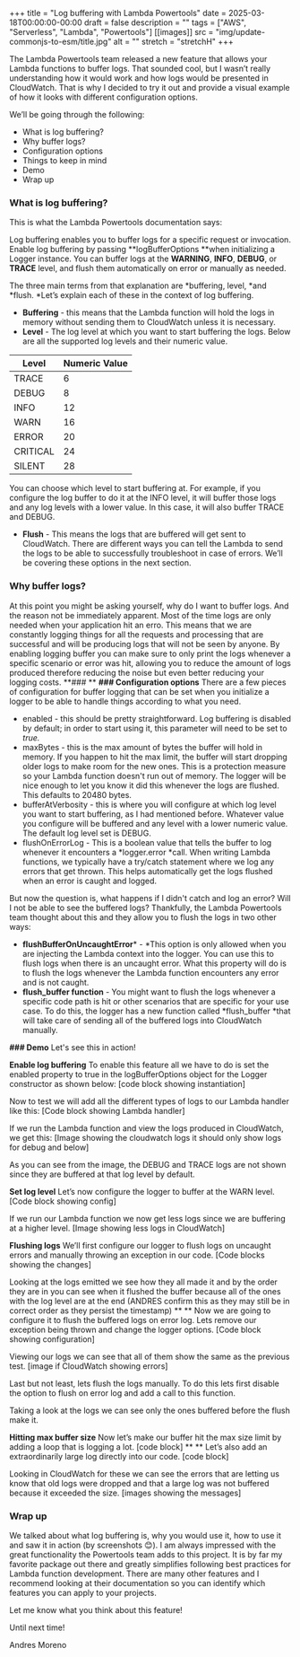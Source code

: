 +++
title = "Log buffering with Lambda Powertools"
date = 2025-03-18T00:00:00-00:00
draft = false
description = ""
tags = ["AWS", "Serverless", "Lambda", "Powertools"]
[[images]]
  src = "img/update-commonjs-to-esm/title.jpg"
  alt = ""
  stretch = "stretchH"
+++

The Lambda Powertools team released a new feature that allows your Lambda functions to buffer logs. That sounded cool, but I wasn’t really understanding how it would work and how logs would be presented in CloudWatch. That is why I decided to try it out and provide a visual example of how it looks with different configuration options.

We’ll be going through the following:
* What is log buffering?
* Why buffer logs?
* Configuration options
* Things to keep in mind
* Demo
* Wrap up

### What is log buffering?
This is what the Lambda Powertools documentation says:

Log buffering enables you to buffer logs for a specific request or invocation. Enable log buffering by passing **logBufferOptions **when initializing a Logger instance. You can buffer logs at the **WARNING**, **INFO**,  **DEBUG**, or **TRACE** level, and flush them automatically on error or manually as needed.

The three main terms from that explanation are *buffering, level, *and *flush. *Let’s explain each of these in the context of log buffering.

* **Buffering** - this means that the Lambda function will hold the logs in memory without sending them to CloudWatch unless it is necessary.
* **Level** - The log level at which you want to start buffering the logs. Below are all the supported log levels and their numeric value.

|  **Level**<br/> | **Numeric Value**<br/> |
|-----|-----|
|  TRACE<br/> | 6<br/> |
|  DEBUG<br/> | 8<br/> |
|  INFO<br/> | 12<br/> |
|  WARN<br/> | 16<br/> |
|  ERROR<br/> | 20<br/> |
|  CRITICAL<br/> | 24<br/> |
|  SILENT<br/> | 28<br/> |

You can choose which level to start buffering at. For example, if you configure the log buffer to do it at the INFO level, it will buffer those logs and any log levels with a lower value. In this case, it will also buffer TRACE and DEBUG.
* **Flush** - This means the logs that are buffered will get sent to CloudWatch. There are different ways you can tell the Lambda to send the logs to be able to successfully troubleshoot in case of errors. We’ll be covering these options in the next section.

### Why buffer logs?
At this point you might be asking yourself, why do I want to buffer logs. And the reason not be immediately apparent. Most of the time logs are only needed when your application hit an erro. This means that we are constantly logging things for all the requests and processing that are successful and will be producing logs that will not be seen by anyone. By enabling logging buffer you can make sure to only print the logs whenever a specific scenario or error was hit, allowing you to reduce the amount of logs produced therefore reducing the noise but even better reducing your logging costs.
**### 
**
**### Configuration options**
There are a few pieces of configuration for buffer logging that can be set when you initialize a logger to be able to handle things according to what you need.

* enabled - this should be pretty straightforward. Log buffering is disabled by default; in order to start using it, this parameter will need to be set to *true.*
* maxBytes - this is the max amount of bytes the buffer will hold in memory. If you happen to hit the max limit, the buffer will start dropping older logs to make room for the new ones. This is a protection measure so your Lambda function doesn't run out of memory. The logger will be nice enough to let you know it did this whenever the logs are flushed. This defaults to 20480 bytes.
* bufferAtVerbosity - this is where you will configure at which log level you want to start buffering, as I had mentioned before. Whatever value you configure will be buffered and any level with a lower numeric value. The default log level set is DEBUG.
* flushOnErrorLog - This is a boolean value that tells the buffer to log whenever it encounters a *logger.error *call. When writing Lambda functions, we typically have a try/catch statement where we log any errors that get thrown. This helps automatically get the logs flushed when an error is caught and logged.

But now the question is, what happens if I didn't catch and log an error? Will I not be able to see the buffered logs? Thankfully, the Lambda Powertools team thought about this and they allow you to flush the logs in two other ways:
*  **flushBufferOnUncaughtError*** - *This option is only allowed when you are injecting the Lambda context into the logger. You can use this to flush logs when there is an uncaught error. What this property will do is to flush the logs whenever the Lambda function encounters any error and is not caught.
* **flush_buffer function** - You might want to flush the logs whenever a specific code path is hit or other scenarios that are specific for your use case. To do this, the logger has a new function called *flush_buffer *that will take care of sending all of the buffered logs into CloudWatch manually.

**### Demo**
Let's see this in action!

**Enable log buffering**
To enable this feature all we have to do is set the enabled property to true in the logBufferOptions object for the Logger constructor as shown below:
[code block showing instantiation]

Now to test we will add all the different types of logs to our Lambda handler like this:
[Code block showing Lambda handler]

If we run the Lambda function and view the logs produced in CloudWatch, we get this:
[Image showing the cloudwatch logs it should only show logs for debug and below]

As you can see from the image, the DEBUG and TRACE logs are not shown since they are buffered at that log level by default.

**Set log level**
Let’s now configure the logger to buffer at the WARN level.
[Code block showing config]

If we run our Lambda function we now get less logs since we are buffering at a higher level.
[Image showing less logs in CloudWatch]

**Flushing logs**
We’ll first configure our logger to flush logs on uncaught errors and manually throwing an exception in our code.
[Code blocks showing the changes]

Looking at the logs emitted we see how they all made it and by the order they are in you can see when it flushed the buffer because all of the ones with the log level are at the end (ANDRES confirm this as they may still be in correct order as they persist the timestamp)
**
**
Now we are going to configure it to flush the buffered logs on error log. Lets remove our exception being thrown and change the logger options.
[Code block showing configuration]

Viewing our logs we can see that all of them show the same as the previous test.
[image if CloudWatch showing errors]

Last but not least, lets flush the logs manually. To do this lets first disable the option to flush on error log and add a call to this function.

Taking a look at the logs we can see only the ones buffered before the flush make it.

**Hitting max buffer size**
Now let’s make our buffer hit the max size limit by adding a loop that is logging a lot.
[code block]
**
**
Let’s also add an extraordinarily large log directly into our code.
[code block]

Looking in CloudWatch for these we can see the errors that are letting us know that old logs were dropped and that a large log was not buffered because it exceeded the size.
[images showing the messages]

### Wrap up
We talked about what log buffering is, why you would use it, how to use it and saw it in action (by screenshots 😊). I am always impressed with the great functionality the Powertools team adds to this project. It is by far my favorite package out there and greatly simplifies following best practices for Lambda function development. 
There are many other features and I recommend looking at their documentation so you can identify which features you can apply to your projects.

Let me know what you think about this feature!

Until next time!

Andres Moreno
